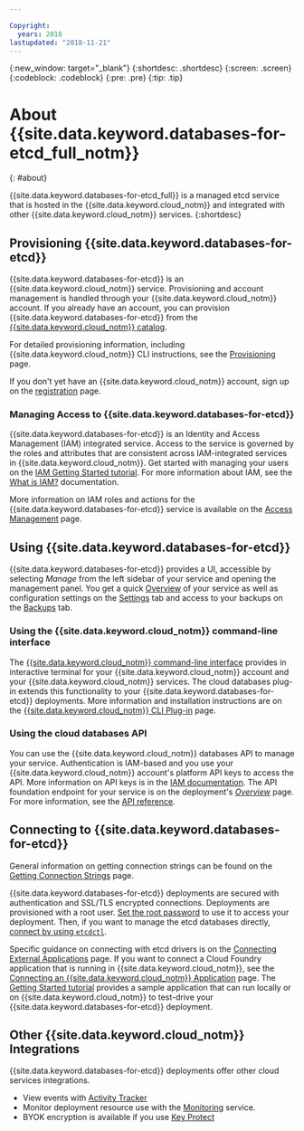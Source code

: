 ```yaml
---

Copyright:
  years: 2018
lastupdated: "2018-11-21"
---
```


{:new_window: target="_blank"}
{:shortdesc: .shortdesc}
{:screen: .screen}
{:codeblock: .codeblock}
{:pre: .pre}
{:tip: .tip}

# About {{site.data.keyword.databases-for-etcd_full_notm}}
{: #about}

{{site.data.keyword.databases-for-etcd_full}} is a managed etcd service that is hosted in the {{site.data.keyword.cloud_notm}} and integrated with other {{site.data.keyword.cloud_notm}} services. 
{:shortdesc}

## Provisioning {{site.data.keyword.databases-for-etcd}}

{{site.data.keyword.databases-for-etcd}} is an {{site.data.keyword.cloud_notm}} service. Provisioning and account management is handled through your {{site.data.keyword.cloud_notm}} account. If you already have an account, you can provision {{site.data.keyword.databases-for-etcd}} from the [{{site.data.keyword.cloud_notm}} catalog](https://{DomainName}/catalog/services/databases-for-etcd).

For detailed provisioning information, including {{site.data.keyword.cloud_notm}} CLI instructions, see the [Provisioning](/docs/services/databases-for-etcd?topic=databases-for-etcd-provisioning) page.

If you don't yet have an {{site.data.keyword.cloud_notm}} account, sign up on the [registration](https://{DomainName}/registration/) page.

### Managing Access to {{site.data.keyword.databases-for-etcd}}

{{site.data.keyword.databases-for-etcd}} is an Identity and Access Management (IAM) integrated service. Access to the service is governed by the roles and attributes that are consistent across IAM-integrated services in {{site.data.keyword.cloud_notm}}. Get started with managing your users on the [IAM Getting Started tutorial](/docs/iam?topic=iam-getstarted). For more information about IAM, see the [What is IAM?](/docs/iam?topic=iam-iamoverview) documentation.

More information on IAM roles and actions for the {{site.data.keyword.databases-for-etcd}} service is available on the [Access Management](/docs/services/databases-for-etcd?topic=databases-for-etcd-iam) page.

## Using {{site.data.keyword.databases-for-etcd}}

{{site.data.keyword.databases-for-etcd}} provides a UI, accessible by selecting _Manage_ from the left sidebar of your service and opening the management panel. You get a quick [Overview](/docs/services/databases-for-etcd?topic=databases-for-etcd-dashboard-overview) of your service as well as configuration settings on the [Settings](/docs/services/databases-for-etcd?topic=databases-for-etcd-dashboard-settings) tab and access to your backups on the [Backups](/docs/services/databases-for-etcd?topic=databases-for-etcd-dashboard-backups) tab.

### Using the {{site.data.keyword.cloud_notm}} command-line interface

The [{{site.data.keyword.cloud_notm}} command-line interface](/docs/cli/reference/ibmcloud?topic=cloud-cli-install-ibmcloud-cli) provides in interactive terminal for your {{site.data.keyword.cloud_notm}} account and your {{site.data.keyword.cloud_notm}} services. The cloud databases plug-in extends this functionality to your {{site.data.keyword.databases-for-etcd}} deployments. More information and installation instructions are on the [{{site.data.keyword.cloud_notm}} CLI Plug-in](/docs/databases-cli-plugin?topic=cloud-databases-cli-cdb-reference) page.

### Using the cloud databases API

You can use the {{site.data.keyword.cloud_notm}} databases API to manage your service. Authentication is IAM-based and you use your {{site.data.keyword.cloud_notm}} account's platform API keys to access the API. More information on API keys is in the [IAM documentation](/docs/iam/apikeys?topic=iam-manapikey). The API foundation endpoint for your service is on the deployment's [_Overview_](/docs/services/databases-for-etcd?topic=databases-for-etcd-dashboard-overview) page. For more information, see the [API reference](https://{DomainName}/apidocs/cloud-databases-api).

## Connecting to {{site.data.keyword.databases-for-etcd}}

General information on getting connection strings can be found on the [Getting Connection Strings](/docs/services/databases-for-etcd?topic=databases-for-etcd-connection-strings) page.

{{site.data.keyword.databases-for-etcd}} deployments are secured with authentication and SSL/TLS encrypted connections. Deployments are provisioned with a root user. [Set the root password](/docs/services/databases-for-etcd?topic=databases-for-etcd-root-password) to use it to access your deployment. Then, if you want to manage the etcd databases directly, [connect by using `etcdctl`](/docs/services/databases-for-etcd?topic=databases-for-etcd-connecting-etcdctl).

Specific guidance on connecting with etcd drivers is on the [Connecting External Applications](/docs/services/databases-for-etcd?topic=databases-for-etcd-external-app) page. If you want to connect a Cloud Foundry application that is running in {{site.data.keyword.cloud_notm}}, see the [Connecting an {{site.data.keyword.cloud_notm}} Application](/docs/services/databases-for-etcd?topic=databases-for-etcd-ibmcloud-app) page. The [Getting Started tutorial](/docs/services/databases-for-etcd?topic=databases-for-etcd-getting-started) provides a sample application that can run locally or on {{site.data.keyword.cloud_notm}} to test-drive your {{site.data.keyword.databases-for-etcd}} deployment.

## Other {{site.data.keyword.cloud_notm}} Integrations

{{site.data.keyword.databases-for-etcd}} deployments offer other cloud services integrations. 
- View events with [Activity Tracker](/docs/services/databases-for-etcd?topic=databases-for-etcd-activity-tracker)
- Monitor deployment resource use with the [Monitoring](/docs/services/databases-for-etcd?topic=databases-for-etcd-monitoring) service.
- BYOK encryption is available if you use [Key Protect](/docs/services/databases-for-etcd?topic=databases-for-etcd-key-protect)










